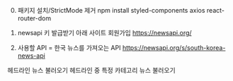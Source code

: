 0. 패키지 설치/StrictMode 제거
npm install styled-components axios react-router-dom

1. newsapi 키 발급받기
아래 사이트 회원가입 https://newsapi.org/

2. 사용할 API = 한국 뉴스를 가져오는 API
https://newsapi.org/s/south-korea-news-api

헤드라인 뉴스 불러오기
헤드라인 중 특정 카테고리 뉴스 불러오기